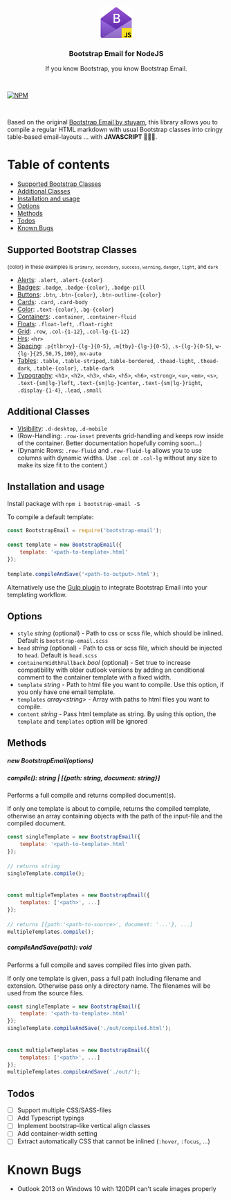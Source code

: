 <p align="center">
    <img src="./icon.png" alt="Bootstrap Email for NodeJS" width="72" height="72">
    <h3 align="center">Bootstrap Email for NodeJS</h3>
    <p align="center">If you know Bootstrap, you know Bootstrap Email.</cite>
</p>

<br>

[![NPM](https://nodei.co/npm/bootstrap-email.png)](https://nodei.co/npm/bootstrap-email/)

<br>

Based on the original [Bootstrap Email by stuyam](https://github.com/stuyam/bootstrap-email), this library allows you to compile a regular HTML markdown with usual Bootstrap classes into cringy table-based email-layouts ... with **JAVASCRIPT 🎉🎊✨**.

# Table of contents

- [Supported Bootstrap Classes](#supported-bootstrap-classes)
- [Additional Classes](#additional-classes)
- [Installation and usage](#installation-and-usage)
- [Options](#options)
- [Methods](#methods)
- [Todos](#todos)
- [Known Bugs](#known-bugs)

## Supported Bootstrap Classes
<small>{color} in these examples is `primary`, `secondary`, `success`, `warning`, `danger`, `light`, and `dark`</small>
- [Alerts](https://bootstrapemail.com/docs/alert): `.alert`, `.alert-{color}`
- [Badges](https://bootstrapemail.com/docs/badge): `.badge`, `.badge-{color}`, `.badge-pill`
- [Buttons](https://bootstrapemail.com/docs/button): `.btn`, `.btn-{color}`, `.btn-outline-{color}`
- [Cards](https://bootstrapemail.com/docs/card): `.card`, `.card-body`
- [Color](https://bootstrapemail.com/docs/color): `.text-{color}`, `.bg-{color}`
- [Containers](https://bootstrapemail.com/docs/container): `.container`, `.container-fluid`
- [Floats](https://bootstrapemail.com/docs/float): `.float-left`, `.float-right`
- [Grid](https://bootstrapemail.com/docs/grid): `.row`, `.col-{1-12}`, `.col-lg-{1-12}`
- [Hrs](https://bootstrapemail.com/docs/hr): `<hr>`
- [Spacing](https://bootstrapemail.com/docs/spacing): `.p{tlbrxy}-{lg-}{0-5}`, `.m{tby}-{lg-}{0-5}`, `.s-{lg-}{0-5}`, `w-{lg-}{25,50,75,100}`, `mx-auto`
- [Tables](https://bootstrapemail.com/docs/table): `.table`, `.table-striped`,`.table-bordered`, `.thead-light`, `.thead-dark`, `.table-{color}`, `.table-dark`
- [Typography](https://bootstrapemail.com/docs/typography): `<h1>`, `<h2>`, `<h3>`, `<h4>`, `<h5>`, `<h6>`, `<strong>`, `<u>`, `<em>`, `<s>`, `.text-{sm|lg-}left`, `.text-{sm|lg-}center`, `.text-{sm|lg-}right`, `.display-{1-4}`, `.lead`, `.small`

## Additional Classes
- [Visibility](https://bootstrapemail.com/docs/visibility): `.d-desktop`, `.d-mobile`
- (Row-Handling: `.row-inset` prevents grid-handling and keeps row inside of the container. Better documentation hopefully coming soon...)
- (Dynamic Rows: `.row-fluid` and `.row-fluid-lg` allows you to use columns with dynamic widths. Use `.col` or `.col-lg` without any size to make its size fit to the content.)

## Installation and usage

Install package with `npm i bootstrap-email -S`

To compile a default template:

```javascript
const BootstrapEmail = require('bootstrap-email');

const template = new BootstrapEmail({
    template: '<path-to-template>.html'
});

template.compileAndSave('<path-to-output>.html');
```

Alternatively use the [Gulp plugin](https://github.com/schwarzdavid/gulp-bootstrap-email) to integrate Bootstrap Email into your templating workflow.

## Options

- `style` _string_ (optional) - Path to css or scss file, which should be inlined. Default is `bootstrap-email.scss`
- `head` _string_ (optional) - Path to css or scss file, which should be injected to `head`. Default is `head.scss`
- `containerWidthFallback` _bool_ (optional) - Set true to increase compatibility with older outlook versions by adding an conditional comment to the container template with a fixed width.
- `template` _string_ - Path to html file you want to compile. Use this option, if you only have one email template.
- `templates` _array&lt;string&gt;_ - Array with paths to html files you want to compile.
- `content` _string_ - Pass html template as string. By using this option, the `template` and `templates` option will be ignored

## Methods

##### new BootstrapEmail(options)

##### compile(): _string | [{path: string, document: string}]_

Performs a full compile and returns compiled document(s).

If only one template is about to compile, returns the compiled template, otherwise an array containing objects with the path of the input-file and the compiled document.

```javascript
const singleTemplate = new BootstrapEmail({
    template: '<path-to-template>.html'
});

// returns string
singleTemplate.compile();


const multipleTemplates = new BootstrapEmail({
    templates: ['<path>', ...]
});

// returns [{path:'<path-to-source>', document: '...'}, ...]
multipleTemplates.compile();
```

##### compileAndSave(path): _void_

Performs a full compile and saves compiled files into given path.

If only one template is given, pass a full path including filename and extension. Otherwise pass only a directory name. The filenames will be used from the source files.

```javascript
const singleTemplate = new BootstrapEmail({
    template: '<path-to-template>.html'
});
singleTemplate.compileAndSave('./out/compiled.html');


const multipleTemplates = new BootstrapEmail({
    templates: ['<path>', ...]
});
multipleTemplates.compileAndSave('./out/');
```

## Todos

- [ ] Support multiple CSS/SASS-files
- [ ] Add Typescript typings
- [ ] Implement bootstrap-like vertical align classes
- [ ] Add container-width setting
- [ ] Extract automatically CSS that cannot be inlined (`:hover`, `:focus`, ...)

# Known Bugs

- Outlook 2013 on Windows 10 with 120DPI can't scale images properly

